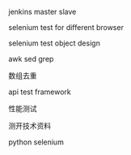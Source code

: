 jenkins master slave

selenium test for different browser

selenium test object design

awk sed grep

数组去重

api test framework

性能测试



测开技术资料

python selenium